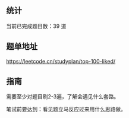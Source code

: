 ## 统计
当前已完成题目数：<!-- COUNT_START -->39<!-- COUNT_END --> 道

## 题单地址
https://leetcode.cn/studyplan/top-100-liked/

## 指南

需要至少对题目刷2-3遍，了解会遇见什么套路。

笔试前要达到：看见题立马反应过来用什么思路做。
